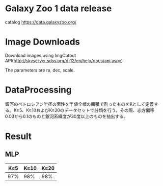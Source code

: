# Galaxy Zoo 1 data release

catalog https://data.galaxyzoo.org/

# Image Downloads

Download images using ImgCutout API(http://skyserver.sdss.org/dr12/en/help/docs/api.aspx)

The parameters are ra, dec, scale.

# DataProcessing

銀河のペトロシアン半径の面性を半値全幅の面積で割ったものをKとして定義する。K≥5、K≥10およびK≥20のデータセットで分類を行う。その際、赤方偏移0.03から0.1のものと銀河系緯度が30度以上のものを抽出する。

# Result

## MLP

| K≥5 | K≥10 | K≥20 |
|-----|------|------|
| 97% | 98%  | 98%  |

